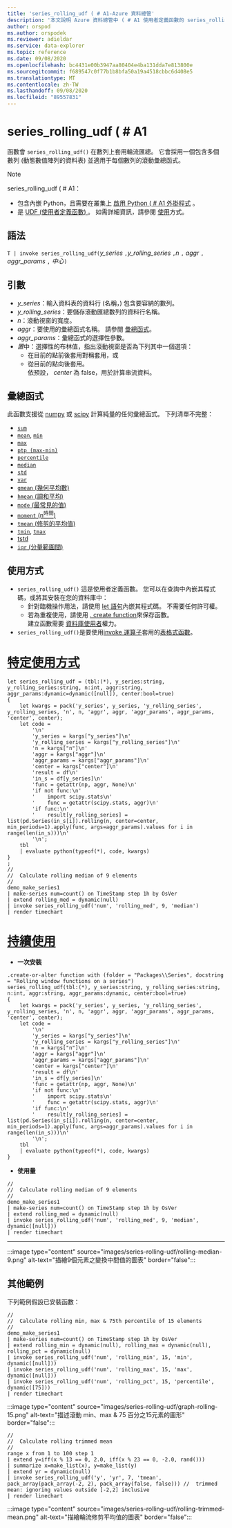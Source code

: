 ```yaml
---
title: 'series_rolling_udf ( # A1-Azure 資料總管'
description: '本文說明 Azure 資料總管中 ( # A1 使用者定義函數的 series_rolling_udf。'
author: orspod
ms.author: orspodek
ms.reviewer: adieldar
ms.service: data-explorer
ms.topic: reference
ms.date: 09/08/2020
ms.openlocfilehash: bc4431e00b3947aa80404e4ba131dda7e813800e
ms.sourcegitcommit: f689547c0f77b1b8bfa50a19a4518cbbc6d408e5
ms.translationtype: MT
ms.contentlocale: zh-TW
ms.lasthandoff: 09/08/2020
ms.locfileid: "89557831"
---
```

# <a name="series_rolling_udf"></a>series_rolling_udf ( # A1


函數會 `series_rolling_udf()` 在數列上套用輪流匯總。 它會採用一個包含多個數列 (動態數值陣列的資料表) 並適用于每個數列的滾動彙總函式。

> [!NOTE]
> series_rolling_udf ( # A1：
>* 包含內嵌 Python，且需要在叢集上 [啟用 Python ( # A1 外掛程式](../query/pythonplugin.md#enable-the-plugin) 。
>* 是 [UDF (使用者定義函數) ](../query/functions/user-defined-functions.md)。 如需詳細資訊，請參閱 [使用](#usage)方式。

## <a name="syntax"></a>語法

`T | invoke series_rolling_udf(`*y_series* `,`*y_rolling_series* `,`*n* `,` *aggr* `,` *aggr_params* `,` *中心*`)`

## <a name="arguments"></a>引數

* *y_series*：輸入資料表的資料行 (名稱，) 包含要容納的數列。
* *y_rolling_series*：要儲存滾動匯總數列的資料行名稱。
* *n*：滾動視窗的寬度。
* *aggr*：要使用的彙總函式名稱。 請參閱 [彙總函式](#aggregation-functions)。
* *aggr_params*：彙總函式的選擇性參數。
* *置*中：選擇性的布林值，指出滾動視窗是否為下列其中一個選項：
    * 在目前的點前後套用對稱套用，或 
    * 從目前的點向後套用。 <br>
    依預設， *center* 為 false，用於計算串流資料。

## <a name="aggregation-functions"></a>彙總函式

此函數支援從 [numpy](https://numpy.org/) 或 [scipy](https://docs.scipy.org/doc/scipy/reference/stats.html#module-scipy.stats) 計算純量的任何彙總函式。 下列清單不完整：

* [`sum`](https://numpy.org/doc/stable/reference/generated/numpy.sum.html#numpy.sum) 
* [`mean`](https://numpy.org/doc/stable/reference/generated/numpy.mean.html?highlight=mean#numpy.mean), [`min`](https://numpy.org/doc/stable/reference/generated/numpy.amin.html#numpy.amin)
* [`max`](https://numpy.org/doc/stable/reference/generated/numpy.amax.html)
* [`ptp (max-min)`](https://numpy.org/doc/stable/reference/generated/numpy.ptp.html)
* [`percentile`](https://numpy.org/doc/stable/reference/generated/numpy.percentile.html)
* [`median`](https://numpy.org/doc/stable/reference/generated/numpy.median.html)
* [`std`](https://numpy.org/doc/stable/reference/generated/numpy.std.html)
* [`var`](https://numpy.org/doc/stable/reference/generated/numpy.var.html)
* [`gmean` (幾何平均數) ](https://docs.scipy.org/doc/scipy/reference/generated/scipy.stats.gmean.html)
* [`hmean` (調和平均) ](https://docs.scipy.org/doc/scipy/reference/generated/scipy.stats.hmean.html)
* [`mode` (最常見的值) ](https://docs.scipy.org/doc/scipy/reference/generated/scipy.stats.mode.html)
* [`moment` (n<sup>時間</sup>) ](https://docs.scipy.org/doc/scipy/reference/generated/scipy.stats.moment.html)
* [`tmean` (修剪的平均值) ](https://docs.scipy.org/doc/scipy/reference/generated/scipy.stats.tmean.html)
* [`tmin`](https://docs.scipy.org/doc/scipy/reference/generated/scipy.stats.tmin.html), [`tmax`](https://docs.scipy.org/doc/scipy/reference/generated/scipy.stats.tmax.html)
* [tstd](https://docs.scipy.org/doc/scipy/reference/generated/scipy.stats.tstd.html)
* [`iqr` (分量範圍間) ](https://docs.scipy.org/doc/scipy/reference/generated/scipy.stats.iqr.html) 

## <a name="usage"></a>使用方式

* `series_rolling_udf()` 這是使用者定義函數。 您可以在查詢中內嵌其程式碼，或將其安裝在您的資料庫中：
    * 針對臨機操作用法，請使用 [let 語句](../query/letstatement.md)內嵌其程式碼。 不需要任何許可權。
    * 若為重複使用，請使用 [. create function](../management/create-function.md)來保存函數。 <br>
        建立函數需要 [資料庫使用者](../management/access-control/role-based-authorization.md)權力。
* `series_rolling_udf()`是要使用[invoke 運算子](../query/invokeoperator.md)套用的[表格式函數](../query/functions/user-defined-functions.md#tabular-function)。

# <a name="ad-hoc-usage"></a>[特定使用方式](#tab/adhoc)

<!-- csl: https://help.kusto.windows.net:443/Samples -->
```kusto
let series_rolling_udf = (tbl:(*), y_series:string, y_rolling_series:string, n:int, aggr:string, aggr_params:dynamic=dynamic([null]), center:bool=true)
{
    let kwargs = pack('y_series', y_series, 'y_rolling_series', y_rolling_series, 'n', n, 'aggr', aggr, 'aggr_params', aggr_params, 'center', center);
    let code =
        '\n'
        'y_series = kargs["y_series"]\n'
        'y_rolling_series = kargs["y_rolling_series"]\n'
        'n = kargs["n"]\n'
        'aggr = kargs["aggr"]\n'
        'aggr_params = kargs["aggr_params"]\n'
        'center = kargs["center"]\n'
        'result = df\n'
        'in_s = df[y_series]\n'
        'func = getattr(np, aggr, None)\n'
        'if not func:\n'
        '    import scipy.stats\n'
        '    func = getattr(scipy.stats, aggr)\n'
        'if func:\n'
        '    result[y_rolling_series] = list(pd.Series(in_s[i]).rolling(n, center=center, min_periods=1).apply(func, args=aggr_params).values for i in range(len(in_s)))\n'
        '\n';
    tbl
    | evaluate python(typeof(*), code, kwargs)
}
;
//
//  Calculate rolling median of 9 elements
//
demo_make_series1
| make-series num=count() on TimeStamp step 1h by OsVer
| extend rolling_med = dynamic(null)
| invoke series_rolling_udf('num', 'rolling_med', 9, 'median')
| render timechart
```

# <a name="persistent-usage"></a>[持續使用](#tab/persistent)

* **一次安裝**
<!-- csl: https://help.kusto.windows.net:443/Samples -->
```kusto
.create-or-alter function with (folder = "Packages\\Series", docstring = "Rolling window functions on a series")
series_rolling_udf(tbl:(*), y_series:string, y_rolling_series:string, n:int, aggr:string, aggr_params:dynamic, center:bool=true)
{
    let kwargs = pack('y_series', y_series, 'y_rolling_series', y_rolling_series, 'n', n, 'aggr', aggr, 'aggr_params', aggr_params, 'center', center);
    let code =
        '\n'
        'y_series = kargs["y_series"]\n'
        'y_rolling_series = kargs["y_rolling_series"]\n'
        'n = kargs["n"]\n'
        'aggr = kargs["aggr"]\n'
        'aggr_params = kargs["aggr_params"]\n'
        'center = kargs["center"]\n'
        'result = df\n'
        'in_s = df[y_series]\n'
        'func = getattr(np, aggr, None)\n'
        'if not func:\n'
        '    import scipy.stats\n'
        '    func = getattr(scipy.stats, aggr)\n'
        'if func:\n'
        '    result[y_rolling_series] = list(pd.Series(in_s[i]).rolling(n, center=center, min_periods=1).apply(func, args=aggr_params).values for i in range(len(in_s)))\n'
        '\n';
    tbl
    | evaluate python(typeof(*), code, kwargs)
}
```

* **使用量**
<!-- csl: https://help.kusto.windows.net:443/Samples -->
```kusto
//
//  Calculate rolling median of 9 elements
//
demo_make_series1
| make-series num=count() on TimeStamp step 1h by OsVer
| extend rolling_med = dynamic(null)
| invoke series_rolling_udf('num', 'rolling_med', 9, 'median', dynamic([null]))
| render timechart
```

---

:::image type="content" source="images/series-rolling-udf/rolling-median-9.png" alt-text="描繪9個元素之變換中間值的圖表" border="false":::

## <a name="additional-examples"></a>其他範例

下列範例假設已安裝函數：

<!-- csl: https://help.kusto.windows.net:443/Samples -->
```kusto
//
//  Calculate rolling min, max & 75th percentile of 15 elements
//
demo_make_series1
| make-series num=count() on TimeStamp step 1h by OsVer
| extend rolling_min = dynamic(null), rolling_max = dynamic(null), rolling_pct = dynamic(null)
| invoke series_rolling_udf('num', 'rolling_min', 15, 'min', dynamic([null]))
| invoke series_rolling_udf('num', 'rolling_max', 15, 'max', dynamic([null]))
| invoke series_rolling_udf('num', 'rolling_pct', 15, 'percentile', dynamic([75]))
| render timechart
```

:::image type="content" source="images/series-rolling-udf/graph-rolling-15.png" alt-text="描述滾動 min、max & 75 百分之15元素的圖形" border="false":::

<!-- csl: https://help.kusto.windows.net:443/Samples -->
```kusto
//
//  Calculate rolling trimmed mean
//
range x from 1 to 100 step 1
| extend y=iff(x % 13 == 0, 2.0, iff(x % 23 == 0, -2.0, rand()))
| summarize x=make_list(x), y=make_list(y)
| extend yr = dynamic(null)
| invoke series_rolling_udf('y', 'yr', 7, 'tmean', pack_array(pack_array(-2, 2), pack_array(false, false))) //  trimmed mean: ignoring values outside [-2,2] inclusive
| render linechart
```

:::image type="content" source="images/series-rolling-udf/rolling-trimmed-mean.png" alt-text="描繪輪流修剪平均值的圖表" border="false":::
